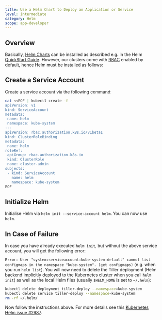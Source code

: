 ```yaml
---
title: Use a Helm Chart to Deploy an Application or Service
level: intermediate
category: Helm
scope: app-developer
---
```


## Overview

Basically, [Helm Charts](https://helm.sh/docs/topics/charts/) can be installed as described e.g. in the Helm 
[QuickStart Guide](https://helm.sh/docs/intro/quickstart/). However, our clusters come with 
[RBAC](https://kubernetes.io/docs/reference/access-authn-authz/rbac/) enabled by default, hence Helm must be installed as follows:

## Create a Service Account
 
Create a service account via the following command:


```sh
cat <<EOF | kubectl create -f -
apiVersion: v1
kind: ServiceAccount
metadata:
 name: helm
 namespace: kube-system
---
apiVersion: rbac.authorization.k8s.io/v1beta1
kind: ClusterRoleBinding
metadata:
 name: helm
roleRef:
 apiGroup: rbac.authorization.k8s.io
 kind: ClusterRole
 name: cluster-admin
subjects:
 - kind: ServiceAccount
   name: helm
   namespace: kube-system
EOF
```

## Initialize Helm 

Initialise Helm via ```helm init --service-account helm```. You can now use `helm`.

## In Case of Failure

In case you have already executed `helm init`, but without the above service account, you will get the following error:

`Error: User "system:serviceaccount:kube-system:default" cannot list configmaps in the namespace "kube-system". (get configmaps)` 
(e.g. when you run `helm list`). You will now need to delete the Tiller deployment (Helm backend 
implicitly deployed to the Kubernetes cluster when you call `helm init`) as well as the local Helm files (usually 
 `$HELM_HOME` is set to `~/.helm`):

```sh
kubectl delete deployment tiller-deploy --namespace=kube-system
kubectl delete service tiller-deploy --namespace=kube-system 
rm -rf ~/.helm/
```

Now follow the instructions above. For more details see this [Kubernetes Helm issue #2687](https://github.com/kubernetes/helm/issues/2687).